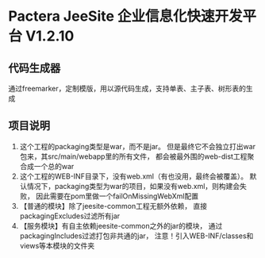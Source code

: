 # Pactera JeeSite 企业信息化快速开发平台 V1.2.10

## 代码生成器
通过freemarker，定制模版，用以源代码生成，支持单表、主子表、树形表的生成

## 项目说明
1.	这个工程的packaging类型是war，而不是jar。
	但是最终它不会独立打出war包来，其src/main/webapp里的所有文件，
	都会被最外围的web-dist工程聚合成一个总的war 
2.	这个工程的WEB-INF目录下，没有web.xml（有也没用，最终会被覆盖）。
	默认情况下，packaging类型为war的项目，如果没有web.xml，则构建会失败，
	因此需要在pom里做一个failOnMissingWebXml配置
3.	【普通的模块】除了jeesite-common工程无额外依赖，
	直接packagingExcludes过滤所有jar
4.	【服务模块】有自主依赖jeesite-common之外的jar的模块，
	通过packagingIncludes过滤打包非共通的jar，
	注意！引入WEB-INF/classes和views等本模块的文件夹